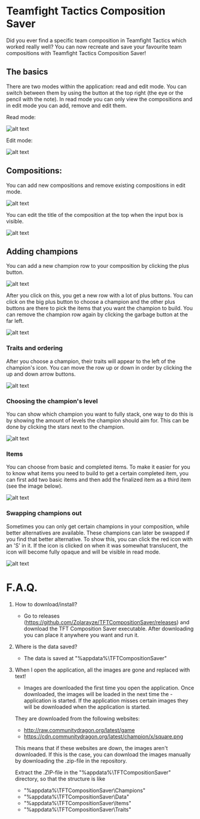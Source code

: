 # Teamfight Tactics Composition Saver
Did you ever find a specific team composition in Teamfight Tactics which worked really well? You can now recreate and save your favourite team compositions with Teamfight Tactics Composition Saver!

## The basics
There are two modes within the application: read and edit mode.
You can switch between them by using the button at the top right (the eye or the pencil with the note).
In read mode you can only view the compositions and in edit mode you can add, remove and edit them.

Read mode:

![alt text](https://puu.sh/DQey0.png "Read mode")

Edit mode:

![alt text](https://puu.sh/DQeyS.png "Edit mode")


## Compositions:
You can add new compositions and remove existing compositions in edit mode.

![alt text](https://puu.sh/DQetw.png "Compositions")

You can edit the title of the composition at the top when the input box is visible.

![alt text](https://puu.sh/DQex8.png "Edit composition title")

## Adding champions
You can add a new champion row to your composition by clicking the plus button.

![alt text](https://puu.sh/DQeF7.png "Add champion")

After you click on this, you get a new row with a lot of plus buttons. You can click on the big plus button to choose a champion and the other plus buttons are there to pick the items that you want the champion to build. You can remove the champion row again by clicking the garbage button at the far left. 

![alt text](https://puu.sh/DQeH5.png "Plus buttons")

### Traits and ordering
After you choose a champion, their traits will appear to the left of the champion's icon. 
You can move the row up or down in order by clicking the up and down arrow buttons.

![alt text](https://puu.sh/DQeLa.png "Ordering rows")

### Choosing the champion's level
You can show which champion you want to fully stack, one way to do this is by showing the amount of levels the champion should aim for. This can be done by clicking the stars next to the champion.

![alt text](https://puu.sh/DQeDn.png "Champion level")

### Items
You can choose from basic and completed items. To make it easier for you to know what items you need to build to get a certain completed item, you can first add two basic items and then add the finalized item as a third item (see the image below).

![alt text](https://puu.sh/DQepM.png "Layout of items added")

### Swapping champions out
Sometimes you can only get certain champions in your composition, while better alternatives are available. These champions can later be swapped if you find that better alternative. To show this, you can click the red icon with an 'S' in it. If the icon is clicked on when it was somewhat translucent, the icon will become fully opaque and will be visible in read mode.

![alt text](https://puu.sh/DQeTG.png "Layout of items added")

# F.A.Q.
1. How to download/install?
   - Go to releases (https://github.com/Zolarayze/TFTCompositionSaver/releases) and download the TFT Composition Saver executable. After    downloading you can place it anywhere you want and run it.

2. Where is the data saved?
   - The data is saved at "%appdata%\TFTCompositionSaver"

3. When I open the application, all the images are gone and replaced with text!
   - Images are downloaded the first time you open the application. Once downloaded, the images will be loaded in the next time the    -    application is started. If the application misses certain images they will be downloaded when the application is started.

   They are downloaded from the following websites:
     - http://raw.communitydragon.org/latest/game
     - https://cdn.communitydragon.org/latest/champion/x/square.png

   This means that if these websites are down, the images aren't downloaded.
   If this is the case, you can download the images manually by downloading the .zip-file in the repository.

   Extract the .ZIP-file in the "%appdata%\TFTCompositionSaver" directory, so that the structure is like
     * "%appdata%\TFTCompositionSaver\Champions"
     * "%appdata%\TFTCompositionSaver\Data"
     * "%appdata%\TFTCompositionSaver\Items"
     * "%appdata%\TFTCompositionSaver\Traits"



